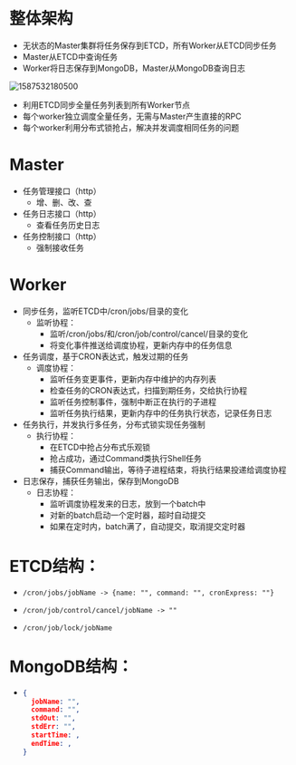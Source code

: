 # 整体架构



- 无状态的Master集群将任务保存到ETCD，所有Worker从ETCD同步任务
- Master从ETCD中查询任务
- Worker将日志保存到MongoDB，Master从MongoDB查询日志

![1587532180500](C:\Users\Inno\AppData\Roaming\Typora\typora-user-images\1587532180500.png)

- 利用ETCD同步全量任务列表到所有Worker节点
- 每个worker独立调度全量任务，无需与Master产生直接的RPC
- 每个worker利用分布式锁抢占，解决并发调度相同任务的问题



# Master

- 任务管理接口（http）
  - 增、删、改、查
- 任务日志接口（http）
  - 查看任务历史日志
- 任务控制接口（http）
  - 强制接收任务



# Worker

- 同步任务，监听ETCD中/cron/jobs/目录的变化
  - 监听协程：
    - 监听/cron/jobs/和/cron/job/control/cancel/目录的变化
    - 将变化事件推送给调度协程，更新内存中的任务信息
- 任务调度，基于CRON表达式，触发过期的任务
  - 调度协程：
    - 监听任务变更事件，更新内存中维护的内存列表
    - 检查任务的CRON表达式，扫描到期任务，交给执行协程
    - 监听任务控制事件，强制中断正在执行的子进程
    - 监听任务执行结果，更新内存中的任务执行状态，记录任务日志
- 任务执行，并发执行多任务，分布式锁实现任务强制
  - 执行协程：
    - 在ETCD中抢占分布式乐观锁
    - 抢占成功，通过Command类执行Shell任务
    - 捕获Command输出，等待子进程结束，将执行结果投递给调度协程
- 日志保存，捕获任务输出，保存到MongoDB
  - 日志协程：
    - 监听调度协程发来的日志，放到一个batch中
    - 对新的batch启动一个定时器，超时自动提交
    - 如果在定时内，batch满了，自动提交，取消提交定时器



# ETCD结构：

- ```
  /cron/jobs/jobName -> {name: "", command: "", cronExpress: ""}
  ```

- ```
  /cron/job/control/cancel/jobName -> ""
  ```

- ```
  /cron/job/lock/jobName
  ```

  

# MongoDB结构：

- ```json
  {
  	jobName: "",
  	command: "",
  	stdOut: "",
  	stdErr: "",
  	startTime: ,
  	endTime: ,
  }
  ```

  